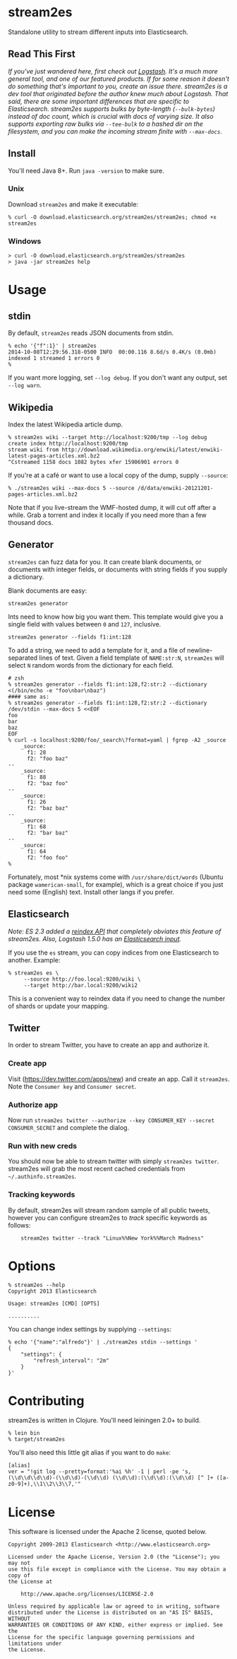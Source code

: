 # stream2es

Standalone utility to stream different inputs into Elasticsearch.

## Read This First

*If you've just wandered here, first check out [Logstash](http://github.com/elasticsearch/logstash).  It's a much more general tool, and one of our featured products.  If for some reason it doesn't do something that's important to you, create an issue there.  stream2es is a dev tool that originated before the author knew much about Logstash.  That said, there are some important differences that are specific to Elasticsearch.  stream2es supports bulks by byte-length (`--bulk-bytes`) instead of doc count, which is crucial with docs of varying size.  It also supports exporting raw bulks via `--tee-bulk` to a hashed dir on the filesystem, and you can make the incoming stream finite with `--max-docs`.*

## Install

You'll need Java 8+.  Run `java -version` to make sure.

### Unix

Download `stream2es` and make it executable:

```
% curl -O download.elasticsearch.org/stream2es/stream2es; chmod +x stream2es
```

### Windows

```
> curl -O download.elasticsearch.org/stream2es/stream2es
> java -jar stream2es help
```



# Usage

## stdin

By default, `stream2es` reads JSON documents from stdin.

```
% echo '{"f":1}' | stream2es
2014-10-08T12:29:56.318-0500 INFO  00:00.116 8.6d/s 0.4K/s (0.0mb) indexed 1 streamed 1 errors 0
%
```

If you want more logging, set `--log debug`.  If you don't want any output, set `--log warn`.

## Wikipedia

Index the latest Wikipedia article dump.

    % stream2es wiki --target http://localhost:9200/tmp --log debug
    create index http://localhost:9200/tmp
    stream wiki from http://download.wikimedia.org/enwiki/latest/enwiki-latest-pages-articles.xml.bz2
    ^Cstreamed 1158 docs 1082 bytes xfer 15906901 errors 0

If you're at a café or want to use a local copy of the dump, supply `--source`:

    % ./stream2es wiki --max-docs 5 --source /d/data/enwiki-20121201-pages-articles.xml.bz2

Note that if you live-stream the WMF-hosted dump, it will cut off after a while. Grab a torrent and index it locally if you need more than a few thousand docs.

## Generator

`stream2es` can fuzz data for you.  It can create blank documents, or documents with integer fields, or documents with string fields if you supply a dictionary.

Blank documents are easy:

```
stream2es generator
```

Ints need to know how big you want them.  This template would give you a single field with values between `0` and `127`, inclusive.

```
stream2es generator --fields f1:int:128
```

To add a string, we need to add a template for it, and a file of newline-separated lines of text.  Given a field template of `NAME:str:N`, `stream2es` will select `N` random words from the dictionary for each field.

```
# zsh
% stream2es generator --fields f1:int:128,f2:str:2 --dictionary <(/bin/echo -e "foo\nbar\nbaz")
#### same as:
% stream2es generator --fields f1:int:128,f2:str:2 --dictionary /dev/stdin --max-docs 5 <<EOF
foo
bar
baz
EOF
% curl -s localhost:9200/foo/_search\?format=yaml | fgrep -A2 _source
    _source:
      f1: 28
      f2: "foo baz"
--
    _source:
      f1: 88
      f2: "baz foo"
--
    _source:
      f1: 26
      f2: "baz baz"
--
    _source:
      f1: 68
      f2: "bar baz"
--
    _source:
      f1: 64
      f2: "foo foo"
%
```

Fortunately, most *nix systems come with `/usr/share/dict/words` (Ubuntu package `wamerican-small`, for example), which is a great choice if you just need some (English) text.  Install other langs if you prefer.


## Elasticsearch

*Note: ES 2.3 added a [reindex API](https://www.elastic.co/guide/en/elasticsearch/reference/5.4/docs-reindex.html) that completely obviates this feature of stream2es.  Also, Logstash 1.5.0 has an [Elasticsearch input](https://www.elastic.co/guide/en/logstash/current/plugins-inputs-elasticsearch.html).*

If you use the `es` stream, you can copy indices from one Elasticsearch to another.  Example:

    % stream2es es \
         --source http://foo.local:9200/wiki \
         --target http://bar.local:9200/wiki2

This is a convenient way to reindex data if you need to change the number of shards or update your mapping.

## Twitter

In order to stream Twitter, you have to create an app and authorize it.

### Create app

Visit (https://dev.twitter.com/apps/new) and create an app.  Call it `stream2es`.  Note the `Consumer key` and `Consumer secret`.

### Authorize app

Now run `stream2es twitter --authorize --key CONSUMER_KEY --secret CONSUMER_SECRET` and complete the dialog.

### Run with new creds

You should now be able to stream twitter with simply `stream2es twitter`.  stream2es will grab the most recent cached credentials from `~/.authinfo.stream2es`.

### Tracking keywords

By default, stream2es will stream random sample of all public tweets, however
you can configure stream2es to _track_ specific keywords as follows:

    	stream2es twitter --track "Linux%%New York%%March Madness"

# Options

    % stream2es --help
    Copyright 2013 Elasticsearch

    Usage: stream2es [CMD] [OPTS]

    ..........


You can change index settings by supplying `--settings`:

    % echo '{"name":"alfredo"}' | ./stream2es stdin --settings '
    {
        "settings": {
            "refresh_interval": "2m"
        }
    }'

# Contributing

stream2es is written in Clojure.  You'll need leiningen 2.0+ to build.

    % lein bin
    % target/stream2es

You'll also need this little git alias if you want to do `make`:

```
[alias]
ver = "!git log --pretty=format:'%ai %h' -1 | perl -pe 's,(\\d\\d\\d\\d)-(\\d\\d)-(\\d\\d) (\\d\\d):(\\d\\d):(\\d\\d) [^ ]+ ([a-z0-9]+),\\1\\2\\3\\7,'"
```

# License

This software is licensed under the Apache 2 license, quoted below.

    Copyright 2009-2013 Elasticsearch <http://www.elasticsearch.org>

    Licensed under the Apache License, Version 2.0 (the "License"); you may not
    use this file except in compliance with the License. You may obtain a copy of
    the License at

        http://www.apache.org/licenses/LICENSE-2.0

    Unless required by applicable law or agreed to in writing, software
    distributed under the License is distributed on an "AS IS" BASIS, WITHOUT
    WARRANTIES OR CONDITIONS OF ANY KIND, either express or implied. See the
    License for the specific language governing permissions and limitations under
    the License.
